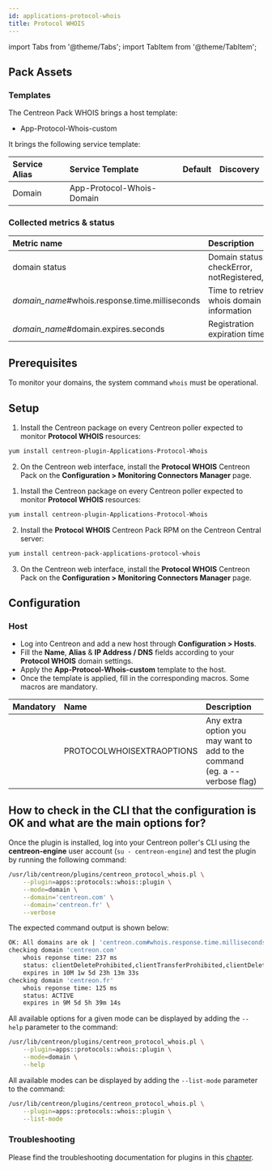 ```yaml
---
id: applications-protocol-whois
title: Protocol WHOIS
---
```

import Tabs from '@theme/Tabs';
import TabItem from '@theme/TabItem';

## Pack Assets

### Templates

The Centreon Pack WHOIS brings a host template:
* App-Protocol-Whois-custom

It brings the following service template:

| Service Alias | Service Template          | Default | Discovery |
|:--------------|:--------------------------|:--------|:----------|
| Domain        | App-Protocol-Whois-Domain |         |           |

### Collected metrics & status

<Tabs groupId="sync">
<TabItem value="Domain" label="Domain">

| Metric name                                    | Description                                   | Unit  |
| :--------------------------------------------- | :-------------------------------------------- | :---- |
| domain status                                  | Domain status: checkError, notRegistered,...  |       |
| *domain_name*#whois.response.time.milliseconds | Time to retrieve whois domain information     | ms    |
| *domain_name*#domain.expires.seconds           | Registration expiration time                  | s     |

</TabItem>
</Tabs>

## Prerequisites

To monitor your domains, the system command `whois` must be operational.

## Setup

<Tabs groupId="sync">
<TabItem value="Online License" label="Online License">

1. Install the Centreon package on every Centreon poller expected to monitor **Protocol WHOIS** resources:

```bash
yum install centreon-plugin-Applications-Protocol-Whois
```

2. On the Centreon web interface, install the **Protocol WHOIS** Centreon Pack on the **Configuration > Monitoring Connectors Manager** page.

</TabItem>

<TabItem value="Offline License" label="Offline License">

1. Install the Centreon package on every Centreon poller expected to monitor **Protocol WHOIS** resources:

```bash
yum install centreon-plugin-Applications-Protocol-Whois
```

2. Install the **Protocol WHOIS** Centreon Pack RPM on the Centreon Central server:

```bash
yum install centreon-pack-applications-protocol-whois
```

3. On the Centreon web interface, install the **Protocol WHOIS** Centreon Pack on the **Configuration > Monitoring Connectors Manager** page.

</TabItem>
</Tabs>

## Configuration

### Host

* Log into Centreon and add a new host through **Configuration > Hosts**.
* Fill the **Name**, **Alias** & **IP Address / DNS** fields according to your **Protocol WHOIS** domain settings.
* Apply the **App-Protocol-Whois-custom** template to the host.
* Once the template is applied, fill in the corresponding macros. Some macros are mandatory.

| Mandatory | Name                      | Description                                                                |
| :-------- | :------------------------ | :------------------------------------------------------------------------- |
|           | PROTOCOLWHOISEXTRAOPTIONS | Any extra option you may want to add to the command (eg. a --verbose flag) |

## How to check in the CLI that the configuration is OK and what are the main options for? 

Once the plugin is installed, log into your Centreon poller's CLI using the
**centreon-engine** user account (`su - centreon-engine`) and test the plugin by
running the following command:

```bash
/usr/lib/centreon/plugins/centreon_protocol_whois.pl \
    --plugin=apps::protocols::whois::plugin \
    --mode=domain \
    --domain='centreon.com' \
    --domain='centreon.fr' \
    --verbose
```

The expected command output is shown below:

```bash
OK: All domains are ok | 'centreon.com#whois.response.time.milliseconds'=237ms;;;0; 'centreon.com#domain.expires.seconds'=27417843s;;;0; 'centreon.fr#whois.response.time.milliseconds'=125ms;;;0; 'centreon.fr#domain.expires.seconds'=24120041s;;;0;
checking domain 'centreon.com'
    whois reponse time: 237 ms
    status: clientDeleteProhibited,clientTransferProhibited,clientDeleteProhibited,clientTransferProhibited
    expires in 10M 1w 5d 23h 13m 33s
checking domain 'centreon.fr'
    whois reponse time: 125 ms
    status: ACTIVE
    expires in 9M 5d 5h 39m 14s
```

All available options for a given mode can be displayed by adding the 
`--help` parameter to the command:

```bash
/usr/lib/centreon/plugins/centreon_protocol_whois.pl \
    --plugin=apps::protocols::whois::plugin \
    --mode=domain \
    --help
```

All available modes can be displayed by adding the 
`--list-mode` parameter to the command:

```bash
/usr/lib/centreon/plugins/centreon_protocol_whois.pl \
    --plugin=apps::protocols::whois::plugin \
    --list-mode
```

### Troubleshooting

Please find the troubleshooting documentation for plugins in
this [chapter](../getting-started/how-to-guides/troubleshooting-plugins.md).
